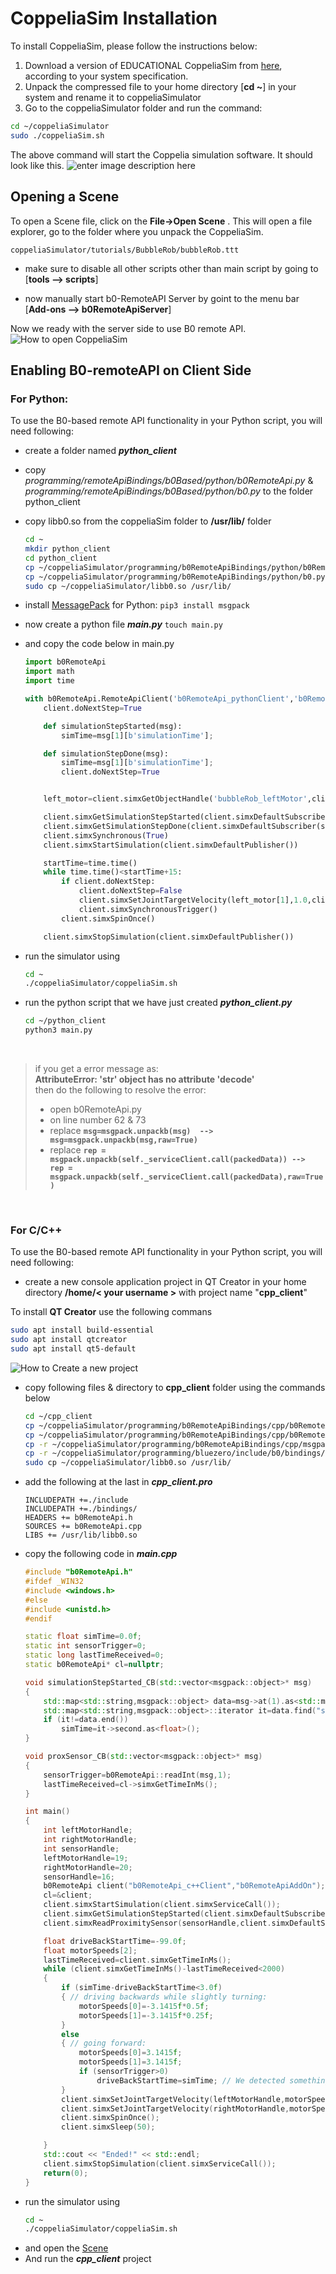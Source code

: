 # CoppeliaSim Installation

To install CoppeliaSim, please follow the instructions below:

1.  Download a version of EDUCATIONAL CoppeliaSim from [here](http://www.coppeliarobotics.com/downloads.html), according to your system specification.
2.  Unpack the compressed file to your home directory [**cd ~**] in your system and rename it to coppeliaSimulator
3.  Go to the coppeliaSimulator folder and run the command:

```BASH
cd ~/coppeliaSimulator
sudo ./coppeliaSim.sh
```
The above command will start the Coppelia simulation software. 
It should look like this.
![enter image description here](https://i.imgur.com/OkiwXXi.png?1)

## Opening a Scene
To open a Scene file, click on the **File->Open Scene** . This will open a file explorer, go to the folder where you unpack the CoppeliaSim.
```
coppeliaSimulator/tutorials/BubbleRob/bubbleRob.ttt
```
- make sure to disable all other scripts other than main script by going to [**tools --> scripts**]

 - now manually start b0-RemoteAPI Server by goint to the menu bar [**Add-ons --> b0RemoteApiServer**]

Now we ready with the server side to use B0 remote API.
![How to open CoppeliaSim](https://i.imgur.com/qVeQ5ez.gif)

## Enabling B0-remoteAPI on Client Side 

### For Python:
To use the B0-based remote API functionality in your Python script, you will need following:

- create a folder named ***python_client***
- copy _programming/remoteApiBindings/b0Based/python/b0RemoteApi.py_ &   _programming/remoteApiBindings/b0Based/python/b0.py_ to the folder python_client
-   copy libb0.so from the coppeliaSim folder to **/usr/lib/** folder
	```BASH
	cd ~
	mkdir python_client
	cd python_client
	cp ~/coppeliaSimulator/programming/b0RemoteApiBindings/python/b0RemoteApi.py .
	cp ~/coppeliaSimulator/programming/b0RemoteApiBindings/python/b0.py .
	sudo cp ~/coppeliaSimulator/libb0.so /usr/lib/
	```
	

-   install [MessagePack](https://msgpack.org/index.html) for Python: 
 `pip3 install msgpack`

- now create a python file ***main.py***
	`touch main.py`
- and copy the code below in main.py
	```python
	import b0RemoteApi
	import math
	import time

	with b0RemoteApi.RemoteApiClient('b0RemoteApi_pythonClient','b0RemoteApiAddOn') as client:
	    client.doNextStep=True

	    def simulationStepStarted(msg):
	        simTime=msg[1][b'simulationTime'];

	    def simulationStepDone(msg):
	        simTime=msg[1][b'simulationTime'];
	        client.doNextStep=True


	    left_motor=client.simxGetObjectHandle('bubbleRob_leftMotor',client.simxServiceCall())

	    client.simxGetSimulationStepStarted(client.simxDefaultSubscriber(simulationStepStarted));
	    client.simxGetSimulationStepDone(client.simxDefaultSubscriber(simulationStepDone));
	    client.simxSynchronous(True)
	    client.simxStartSimulation(client.simxDefaultPublisher())

	    startTime=time.time()
	    while time.time()<startTime+15:
	        if client.doNextStep:
	            client.doNextStep=False
	            client.simxSetJointTargetVelocity(left_motor[1],1.0,client.simxDefaultPublisher())
	            client.simxSynchronousTrigger()
	        client.simxSpinOnce()

	    client.simxStopSimulation(client.simxDefaultPublisher())
	```
-  run the simulator using 
	```BASH
	cd ~
	./coppeliaSimulator/coppeliaSim.sh
	```
- run the python script that we have just created ***python_client.py***
	```BASH
	cd ~/python_client
	python3 main.py
	```
	<br>
 

> if you get a error message as: <br> **AttributeError: 'str' object has no attribute 'decode'**<br>
> then do the following to resolve the error:
> - open b0RemoteApi.py
> - on line number 62 & 73
> - replace  **`msg=msgpack.unpackb(msg)  --> msg=msgpack.unpackb(msg,raw=True)`**
> - replace **`rep = msgpack.unpackb(self._serviceClient.call(packedData)) --> 
rep = msgpack.unpackb(self._serviceClient.call(packedData),raw=True)`**
 


<br/>

### For C/C++

To use the B0-based remote API functionality in your Python script, you will need following:

- create a new console application project in QT Creator in your home directory  **/home/< your username >** with project name "**cpp_client**"

To install **QT Creator** use the following commans

```bash
sudo apt install build-essential
sudo apt install qtcreator
sudo apt install qt5-default
```

![How to Create a new project](https://i.imgur.com/7Ljobvv.gif)
	
- copy following files & directory to **cpp_client** folder using the commands below
	```bash
	cd ~/cpp_client
	cp ~/coppeliaSimulator/programming/b0RemoteApiBindings/cpp/b0RemoteApi.cpp .
	cp ~/coppeliaSimulator/programming/b0RemoteApiBindings/cpp/b0RemoteApi.h .
	cp -r ~/coppeliaSimulator/programming/b0RemoteApiBindings/cpp/msgpack-c/include/ .
	cp -r ~/coppeliaSimulator/programming/bluezero/include/b0/bindings/ .
	sudo cp ~/coppeliaSimulator/libb0.so /usr/lib/
	
	```
- add the following at the last in ***cpp_client.pro***
	```
	INCLUDEPATH +=./include
	INCLUDEPATH +=./bindings/
	HEADERS += b0RemoteApi.h
	SOURCES += b0RemoteApi.cpp
	LIBS += /usr/lib/libb0.so
	```
- copy the following code in ***main.cpp***
	```cpp
	#include "b0RemoteApi.h"
	#ifdef _WIN32
	#include <windows.h>
	#else
	#include <unistd.h>
	#endif

	static float simTime=0.0f;
	static int sensorTrigger=0;
	static long lastTimeReceived=0;
	static b0RemoteApi* cl=nullptr;

	void simulationStepStarted_CB(std::vector<msgpack::object>* msg)
	{
	    std::map<std::string,msgpack::object> data=msg->at(1).as<std::map<std::string,msgpack::object>>();
	    std::map<std::string,msgpack::object>::iterator it=data.find("simulationTime");
	    if (it!=data.end())
	        simTime=it->second.as<float>();
	}

	void proxSensor_CB(std::vector<msgpack::object>* msg)
	{
	    sensorTrigger=b0RemoteApi::readInt(msg,1);
	    lastTimeReceived=cl->simxGetTimeInMs();
	}

	int main()
	{
	    int leftMotorHandle;
	    int rightMotorHandle;
	    int sensorHandle;
	    leftMotorHandle=19;
	    rightMotorHandle=20;
	    sensorHandle=16;
	    b0RemoteApi client("b0RemoteApi_c++Client","b0RemoteApiAddOn");
	    cl=&client;
	    client.simxStartSimulation(client.simxServiceCall());
	    client.simxGetSimulationStepStarted(client.simxDefaultSubscriber(simulationStepStarted_CB));
	    client.simxReadProximitySensor(sensorHandle,client.simxDefaultSubscriber(proxSensor_CB,0));

	    float driveBackStartTime=-99.0f;
	    float motorSpeeds[2];
	    lastTimeReceived=client.simxGetTimeInMs();
	    while (client.simxGetTimeInMs()-lastTimeReceived<2000)
	    {
	        if (simTime-driveBackStartTime<3.0f)
	        { // driving backwards while slightly turning:
	            motorSpeeds[0]=-3.1415f*0.5f;
	            motorSpeeds[1]=-3.1415f*0.25f;
	        }
	        else
	        { // going forward:
	            motorSpeeds[0]=3.1415f;
	            motorSpeeds[1]=3.1415f;
	            if (sensorTrigger>0)
	                driveBackStartTime=simTime; // We detected something, and start the backward mode
	        }
	        client.simxSetJointTargetVelocity(leftMotorHandle,motorSpeeds[0],client.simxDefaultPublisher());
	        client.simxSetJointTargetVelocity(rightMotorHandle,motorSpeeds[1],client.simxDefaultPublisher());
	        client.simxSpinOnce();
	        client.simxSleep(50);

	    }
	    std::cout << "Ended!" << std::endl;
	    client.simxStopSimulation(client.simxServiceCall());
	    return(0);
	}

	```
-  run the simulator using 
	```BASH
	cd ~
	./coppeliaSimulator/coppeliaSim.sh
- and open the [Scene](#Opening-a-Scene)
- And run the ***cpp_client*** project
